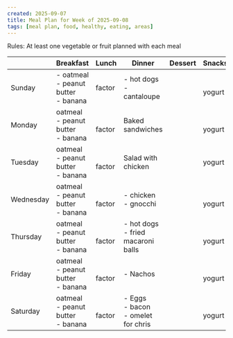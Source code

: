 ```yaml
---
created: 2025-09-07
title: Meal Plan for Week of 2025-09-08
tags: [meal plan, food, healthy, eating, areas]
---
```


Rules: At least one vegetable or fruit planned with each meal

|           | Breakfast                                | Lunch      | Dinner                                  | Dessert | Snacks     |
| --------- | ---------------------------------------- | ---------- | --------------------------------------- | ------- | ---------- |
| Sunday    | - oatmeal<br>- peanut butter<br>- banana | factor     | - hot dogs<br>- cantaloupe<br>          |         | <br>yogurt |
| Monday    | oatmeal<br>- peanut butter<br>- banana   | <br>factor | Baked sandwiches                        |         | <br>yogurt |
| Tuesday   | oatmeal<br>- peanut butter<br>- banana   | <br>factor | Salad with chicken                      |         | yogurt     |
| Wednesday | oatmeal<br>- peanut butter<br>- banana   | <br>factor | - chicken<br>- gnocchi                  |         | <br>yogurt |
| Thursday  | oatmeal<br>- peanut butter<br>- banana   | <br>factor | - hot dogs<br>- fried macaroni balls    |         | <br>yogurt |
| Friday    | oatmeal<br>- peanut butter<br>- banana   | <br>factor | - Nachos                                |         | <br>yogurt |
| Saturday  | oatmeal<br>- peanut butter<br>- banana   | <br>factor | - Eggs<br>- bacon<br>- omelet for chris |         | <br>yogurt |

 